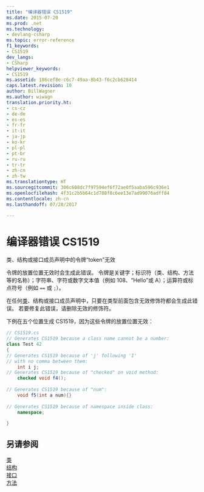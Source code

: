 ```yaml
---
title: "编译器错误 CS1519"
ms.date: 2015-07-20
ms.prod: .net
ms.technology:
- devlang-csharp
ms.topic: error-reference
f1_keywords:
- CS1519
dev_langs:
- CSharp
helpviewer_keywords:
- CS1519
ms.assetid: 186cef8e-c6c7-49aa-8b43-f6c2cb628414
caps.latest.revision: 10
author: BillWagner
ms.author: wiwagn
translation.priority.ht:
- cs-cz
- de-de
- es-es
- fr-fr
- it-it
- ja-jp
- ko-kr
- pl-pl
- pt-br
- ru-ru
- tr-tr
- zh-cn
- zh-tw
ms.translationtype: HT
ms.sourcegitcommit: 306c608dc7f97594ef6f72ae0f5aaba596c936e1
ms.openlocfilehash: 4f31c2b5b64c1d788f8c6ee13e7ad99076adff84
ms.contentlocale: zh-cn
ms.lasthandoff: 07/28/2017

---
```

# <a name="compiler-error-cs1519"></a>编译器错误 CS1519
类、结构或接口成员声明中的令牌“token”无效  
  
 令牌的放置位置无效时会生成此错误。 令牌是关键字；标识符（类、结构、方法等的名称）；字符串、字符或数字文本值（例如 108、“Hello”或 A）；运算符或标点符号（例如 `==` 或 `;`）。  
  
 在任何[类](../../../csharp/language-reference/keywords/class.md)、结构或接口成员声明中，只要在类型前面包含无效修饰符都会生成此错误。 若要修复此错误，请删除无效的修饰符。  
  
 下例在五个位置生成 CS1519，因为这些令牌的放置位置无效：  
  
```csharp  
// CS1519.cs  
// Generates CS1519 because a class name cannot be a number:  
class Test 42   
{  
// Generates CS1519 because of 'j' following 'I'  
// with no comma between them:  
    int i j;   
// Generates CS1519 because of "checked" on void method:  
    checked void f4();     
  
// Generates CS1519 because of "num":  
    void f5(int a num){}        
  
// Generates CS1519 because of namespace inside class:  
    namespace;             
  
}  
```  
  
## <a name="see-also"></a>另请参阅  
 [类](../../../csharp/programming-guide/classes-and-structs/classes.md)   
 [结构](../../../csharp/programming-guide/classes-and-structs/structs.md)   
 [接口](../../../csharp/programming-guide/interfaces/index.md)   
 [方法](../../../csharp/programming-guide/classes-and-structs/methods.md)

